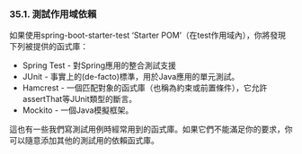 ### 35.1. 測試作用域依賴

如果使用spring-boot-starter-test ‘Starter POM’（在test作用域內），你將發現下列被提供的函式庫：
- Spring Test - 對Spring應用的整合測試支援
- JUnit - 事實上的(de-facto)標準，用於Java應用的單元測試。
- Hamcrest - 一個匹配對象的函式庫（也稱為約束或前置條件），它允許assertThat等JUnit類型的斷言。
- Mockito - 一個Java模擬框架。

這也有一些我們寫測試用例時經常用到的函式庫。如果它們不能滿足你的要求，你可以隨意添加其他的測試用的依賴函式庫。
